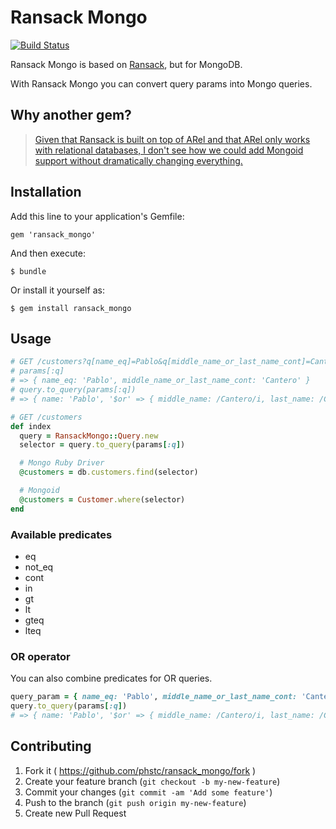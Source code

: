 # Ransack Mongo

[![Build Status](https://travis-ci.org/phstc/ransack_mongo.svg)](https://travis-ci.org/phstc/ransack_mongo)

Ransack Mongo is based on [Ransack](https://github.com/activerecord-hackery/ransack), but for MongoDB. 

With Ransack Mongo you can convert query params into Mongo queries.

## Why another gem?

> [Given that Ransack is built on top of ARel and that ARel only works with relational databases, I don't see how we could add Mongoid support without dramatically changing everything.](https://github.com/activerecord-hackery/ransack/issues/120#issuecomment-7539851)

## Installation

Add this line to your application's Gemfile:

    gem 'ransack_mongo'

And then execute:

    $ bundle

Or install it yourself as:

    $ gem install ransack_mongo

## Usage

```ruby
# GET /customers?q[name_eq]=Pablo&q[middle_name_or_last_name_cont]=Cantero
# params[:q]
# => { name_eq: 'Pablo', middle_name_or_last_name_cont: 'Cantero' }
# query.to_query(params[:q])
# => { name: 'Pablo', '$or' => { middle_name: /Cantero/i, last_name: /Cantero/i } }

# GET /customers
def index
  query = RansackMongo::Query.new
  selector = query.to_query(params[:q])

  # Mongo Ruby Driver
  @customers = db.customers.find(selector)

  # Mongoid
  @customers = Customer.where(selector)
end
```

### Available predicates

* eq
* not_eq
* cont
* in
* gt
* lt
* gteq
* lteq

### OR operator

You can also combine predicates for OR queries.

```ruby
query_param = { name_eq: 'Pablo', middle_name_or_last_name_cont: 'Cantero' }
query.to_query(params[:q])
# => { name: 'Pablo', '$or' => { middle_name: /Cantero/i, last_name: /Cantero/i } }
```

## Contributing

1. Fork it ( https://github.com/phstc/ransack_mongo/fork )
2. Create your feature branch (`git checkout -b my-new-feature`)
3. Commit your changes (`git commit -am 'Add some feature'`)
4. Push to the branch (`git push origin my-new-feature`)
5. Create new Pull Request
